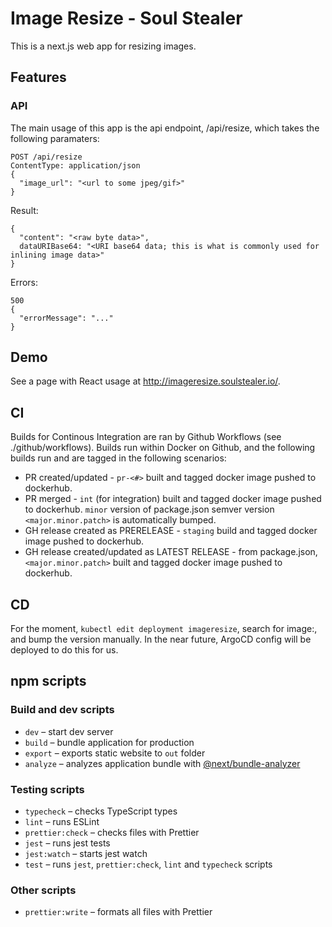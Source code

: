 # Image Resize - Soul Stealer

This is a next.js web app for resizing images.

## Features
### API
The main usage of this app is the api endpoint, /api/resize, which takes the following paramaters:

```
POST /api/resize
ContentType: application/json
{
  "image_url": "<url to some jpeg/gif>"
}
```
Result:
```
{
  "content": "<raw byte data>",
  dataURIBase64: "<URI base64 data; this is what is commonly used for inlining image data>"
}
```
Errors: 
```
500
{
  "errorMessage": "..."
}
```

## Demo
See a page with React usage at http://imageresize.soulstealer.io/.

## CI
Builds for Continous Integration are ran by Github Workflows (see ./github/workflows). Builds run within Docker on Github, and the following builds run and are tagged in the following scenarios:

* PR created/updated - `pr-<#>` built and tagged docker image pushed to dockerhub.
* PR merged - `int` (for integration) built and tagged docker image pushed to dockerhub. `minor` version of package.json semver version `<major.minor.patch>` is automatically bumped.
* GH release created as PRERELEASE - `staging` build and tagged docker image pushed to dockerhub.
* GH release created/updated as LATEST RELEASE - from package.json, `<major.minor.patch>` built and tagged docker image pushed to dockerhub.

## CD
For the moment, `kubectl edit deployment imageresize`, search for image:, and bump the version manually. In the near future, ArgoCD config will be deployed to do this for us.

## npm scripts

### Build and dev scripts

- `dev` – start dev server
- `build` – bundle application for production
- `export` – exports static website to `out` folder
- `analyze` – analyzes application bundle with [@next/bundle-analyzer](https://www.npmjs.com/package/@next/bundle-analyzer)

### Testing scripts

- `typecheck` – checks TypeScript types
- `lint` – runs ESLint
- `prettier:check` – checks files with Prettier
- `jest` – runs jest tests
- `jest:watch` – starts jest watch
- `test` – runs `jest`, `prettier:check`, `lint` and `typecheck` scripts

### Other scripts

- `prettier:write` – formats all files with Prettier
